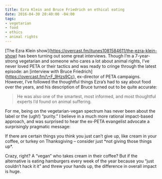 ```yaml
---
title: Ezra Klein and Bruce Friedrich on ethical eating
date: 2016-04-30 20:40:00 -04:00
tags:
- vegetarian
- food
- ethics
- animal rights
---
```


\[The Ezra Klein show\](https://overcast.fm/itunes1081584611/the-ezra-klein-show) has been turning out some great interviews. Though I’m a 7-year-strong vegetarian and someone who cares a lot about animal rights, I’ve never loved PETA or their tactics and was ready to cringe through the latest episode: an \[interview with Bruce Friedrich\](https://overcast.fm/\+F_9Hzs9Cc), ex-director of PETA campaigns. However, I’ve followed the thoughtful things Ezra’s had to say about food over the years, and his description of Bruce turned out to be quite accurate:

> He was also one of the smartest, most informed, and most thoughtful experts I’d found on animal suffering.

For me, being on the vegetarian-vegan spectrum has never been about the label or the (ugh!) “purity.” I believe in a much more rational impact-based approach, and was surprised to hear the ex-PETA evangelist advocate a surprisingly pragmatic message:

If there are certain things you think you just can’t give up, like cream in your coffee, or turkey on Thanksgiving – consider just \*not giving those things up\*.

Crazy, right? A “vegan” who takes cream in their coffee? But if the alternative is eating hamburgers every week of the year because you “just couldn’t hack it it” and threw your hands up, the difference in overall impact is huge.
